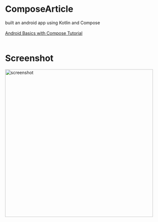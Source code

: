 # ComposeArticle
built an android app using Kotlin and Compose
<br><br><a href="https://developer.android.com/courses/android-basics-compose/course" >Android Basics with Compose Tutorial</a><br><br>
<h1>Screenshot</h1>
<img width="480px" src="https://github.com/samhaqk/ComposeArticle/blob/master/Screenshot_Compose%20Article.png" alt="screenshot">
